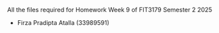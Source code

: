 All the files required for Homework Week 9 of FIT3179 Semester 2 2025 
- Firza Pradipta Atalla (33989591)
